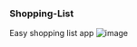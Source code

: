 ### Shopping-List
Easy shopping list app
![image](https://user-images.githubusercontent.com/116656797/199060273-d93e05ff-51e1-42b2-8308-e1d2b2d00c86.png)
